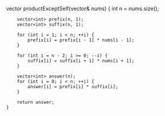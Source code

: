  vector<int> productExceptSelf(vector<int>& nums) {
        int n = nums.size();
        
        vector<int> prefix(n, 1);
        vector<int> suffix(n, 1);
        
        for (int i = 1; i < n; ++i) {
            prefix[i] = prefix[i - 1] * nums[i - 1];
        }
        
        for (int i = n - 2; i >= 0; --i) {
            suffix[i] = suffix[i + 1] * nums[i + 1];
        }
        
        vector<int> answer(n);
        for (int i = 0; i < n; ++i) {
            answer[i] = prefix[i] * suffix[i];
        }
        
        return answer;
    }
